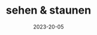 ---
title: sehen & staunen
date: 2023-20-05

type: landing

sections:
 # - block: markdown
 #   content:
 #     title:
 #     subtitle:
 #     text: <html lang="en"> <head> <meta charset="UTF-8"> <meta http-equiv="X-UA-Compatible" content="IE=edge"> <meta name="viewport" content="width=device-width, initial-scale=1.0"> <!-- custom css file link  --> <link rel="stylesheet" href="css/style.css"> </head> <body> <div class="container"> <h1 class="title"> sehen & staunen </h1> <div class="image-container">
 #       <img src="images/img-1.jpg" alt="">
 #       <img src="images/img-2.jpg" alt="">
 #       <img src="images/img-3.jpg" alt="">
 #       <img src="images/img-4.jpg" alt="">
 #       <img src="images/img-5.jpg" alt="">
 #       <img src="images/img-6.jpg" alt="">
 #       <img src="images/img-7.jpg" alt="">
 #       <img src="images/img-8.jpg" alt="">
 #       <img src="images/img-9.jpg" alt=""> </div> </div> </body> </html>

 #   design:
 #     # See Page Builder docs for all section customization options.
 #     # Choose how many columns the section has. Valid values: '1' or '2'.
 #     columns: '1'

  - block: markdown
    content:
      title:
      subtitle: ''
      text: |-
        {{< gallery album="demo" >}}
    design:
      columns: '1'
---